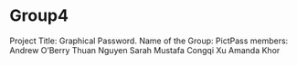 # Group4
Project Title: Graphical Password.
Name of the Group: PictPass
members: 
Andrew O’Berry 
Thuan Nguyen 
Sarah Mustafa
Congqi Xu
Amanda Khor
